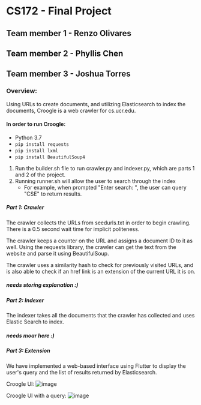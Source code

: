 # CS172 - Final Project

## Team member 1 - Renzo Olivares
## Team member 2 - Phyllis Chen
## Team member 3 - Joshua Torres

### Overview: 
Using URLs to create documents, and utilizing Elasticsearch to index the documents, Croogle is a web crawler for cs.ucr.edu. 

#### In order to run Croogle:
- Python 3.7
- `pip install requests`
- `pip install lxml`
- `pip install BeautifulSoup4`

1. Run the builder.sh file to run crawler.py and indexer.py, which are parts 1 and 2 of the project.
2. Running runner.sh will allow the user to search through the index
    * For example, when prompted "Enter search: ", the user can query "CSE" to return results.


##### Part 1: Crawler
The crawler collects the URLs from seedurls.txt in order to begin crawling. There is a 0.5 second wait time for implicit politeness.

The crawler keeps a counter on the URL and assigns a document ID to it as well. Using the requests library, the crawler can get the text from the website and parse it using BeautifulSoup.

The crawler uses a similarity hash to check for previously visited URLs, and is also able to check if an href link is an extension of the current URL it is on.

 ##### needs storing explanation :)
##### Part 2: Indexer
The indexer takes all the documents that the crawler has collected and uses Elastic Search to index. 

##### needs moar here :)

##### Part 3: Extension
We have implemented a web-based interface using Flutter to display the user's query and the list of results returned by Elasticsearch.

Croogle UI:
![image](https://user-images.githubusercontent.com/43655330/121717413-fd16cd80-ca95-11eb-88e7-87fe88f11d26.png)

Croogle UI with a query:
![image](https://user-images.githubusercontent.com/43655330/121759441-88b24d80-cada-11eb-9ec4-009ea33c49bf.png)

